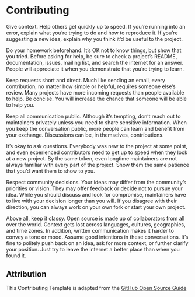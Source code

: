 [Guide]: https://opensource.guide/

<a href="https://github.com/github/opensource.guide">
  <h1>
    <picture>
      <img src="https://github.com/github/opensource.guide/blob/main/assets/images/cards/contribute.png" alt="">
    </picture>
  </h1>
</a>

# Contributing

Give context. Help others get quickly up to speed. If you’re running into an error, explain what
you’re trying to do and
how to reproduce it. If you’re suggesting a new idea, explain why you think it’d be useful to the
project.

Do your homework beforehand. It’s OK not to know things, but show that you tried. Before asking for
help, be sure to
check a project’s README, documentation, issues, mailing list, and search the internet for an
answer. People will
appreciate it when you demonstrate that you’re trying to learn.

Keep requests short and direct. Much like sending an email, every contribution, no matter how simple
or helpful,
requires someone else’s review. Many projects have more incoming requests than people available to
help. Be concise. You
will increase the chance that someone will be able to help you.

Keep all communication public. Although it’s tempting, don’t reach out to maintainers privately
unless you need to share
sensitive information. When you keep the conversation public, more people can learn and benefit from
your exchange.
Discussions can be, in themselves, contributions.

It’s okay to ask questions. Everybody was new to the project at some point, and even experienced
contributors need to
get up to speed when they look at a new project. By the same token, even longtime maintainers are
not always familiar
with every part of the project. Show them the same patience that you’d want them to show to you.

Respect community decisions. Your ideas may differ from the community’s priorities or vision. They
may offer feedback or
decide not to pursue your idea. While you should discuss and look for compromise, maintainers have
to live with your
decision longer than you will. If you disagree with their direction, you can always work on your own
fork or start your
own project.

Above all, keep it classy. Open source is made up of collaborators from all over the world. Context
gets lost across
languages, cultures, geographies, and time zones. In addition, written communication makes it harder
to convey a tone or
mood. Assume good intentions in these conversations. It’s fine to politely push back on an idea, ask
for more context,
or further clarify your position. Just try to leave the internet a better place than when you found
it.

## Attribution

This Contributing Template is adapted from the [GitHub Open Source Guide][Guide]
